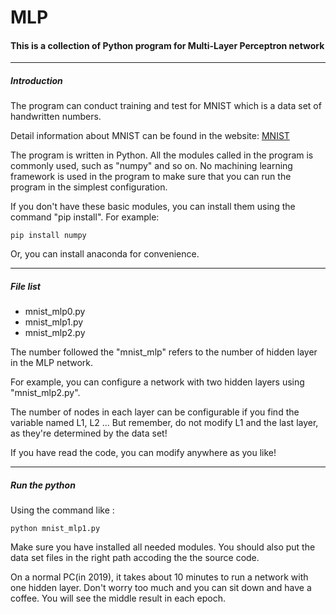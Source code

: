 # MLP

#### This is a collection of Python program for Multi-Layer Perceptron network


---

##### Introduction

The program can conduct training and test for MNIST which is a data set of handwritten numbers.

Detail information about MNIST can be found in the website: 
[MNIST](https://yann.lecun.com/exdb/mnist/)

The program is written in Python. All the modules called in the program is commonly used, such as "numpy" and so on. No machining learning framework is used in the program to make sure that you can run the program in the simplest configuration.

If you don't have these basic modules, you can install them using the command "pip install". 
For example:
```
pip install numpy
```

Or, you can install anaconda for convenience.


---
##### File list
- mnist_mlp0.py
- mnist_mlp1.py
- mnist_mlp2.py

The number followed the "mnist_mlp" refers to the number of hidden layer in the MLP network. 

For example, you can configure a network with two hidden layers using "mnist_mlp2.py".

The number of nodes in each layer can be configurable if you find the variable named L1, L2 ... But remember, do not modify L1 and the last layer, as they're determined by the data set!  

If you have read the code, you can modify anywhere as you like!


---
##### Run the python

Using the command like :
```
python mnist_mlp1.py
```
Make sure you have installed all needed modules. You should also put the data set files in the right path accoding the the source code.

On a normal PC(in 2019), it takes about 10 minutes to run a network with one hidden layer. Don't worry too much and you can sit down and have a coffee. You will see the middle result in each epoch.
